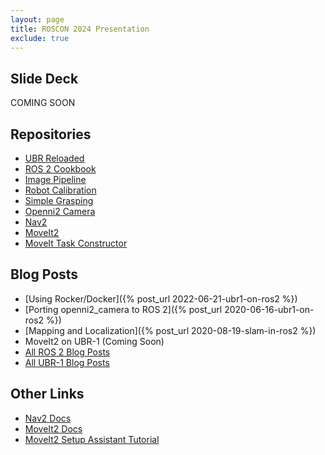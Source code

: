 ```yaml
---
layout: page
title: ROSCON 2024 Presentation
exclude: true
---
```


## Slide Deck

COMING SOON

## Repositories

 * [UBR Reloaded](https://github.com/mikeferguson/ubr_reloaded)
 * [ROS 2 Cookbook](https://github.com/mikeferguson/ros2_cookbook)
 * [Image Pipeline](https://github.com/ros-perception/image_pipeline)
 * [Robot Calibration](https://github.com/mikeferguson/robot_calibration)
 * [Simple Grasping](https://github.com/mikeferguson/simple_grasping)
 * [Openni2 Camera](https://github.com/ros-drivers/openni2_camera)
 * [Nav2](https://github.com/ros-navigation/navigation2)
 * [MoveIt2](https://github.com/moveit/moveit2)
 * [MoveIt Task Constructor](https://github.com/moveit/moveit_task_constructor)

## Blog Posts

 * [Using Rocker/Docker]({% post_url 2022-06-21-ubr1-on-ros2 %})
 * [Porting openni2_camera to ROS 2]({% post_url 2020-06-16-ubr1-on-ros2 %})
 * [Mapping and Localization]({% post_url 2020-08-19-slam-in-ros2 %})
 * MoveIt2 on UBR-1 (Coming Soon)
 * <a href="/{{ site.baseurl }}tag/ros2">All ROS 2 Blog Posts</a>
 * <a href="/{{ site.baseurl }}tag/ubr1">All UBR-1 Blog Posts</a>

## Other Links

 * [Nav2 Docs](https://nav2.org)
 * [MoveIt2 Docs](https://moveit.picknik.ai)
 * [MoveIt2 Setup Assistant Tutorial](https://moveit.picknik.ai/main/doc/examples/setup_assistant/setup_assistant_tutorial.html)
